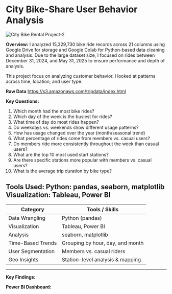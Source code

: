 # City Bike-Share User Behavior Analysis

![City Bike Rental Project-2](https://github.com/user-attachments/assets/781ceda3-b50a-4a4d-aec3-1b11499122c9)

**Overview:**
I analyzed 15,329,730 bike ride records across 21 columns using Google Drive for storage and Google Colab for Python-based data cleaning and analysis.
Due to the large dataset size, I focused on rides between December 31, 2024, and May 31, 2025 to ensure performance and depth of analysis.

This project focus on analyzing customer behavior. I looked at patterns across time, location, and user type.

**Raw Data**
https://s3.amazonaws.com/tripdata/index.html

**Key Questions:**
1. Which month had the most bike rides?
2. Which day of the week is the busiest for rides?
3. What time of day do most rides happen?
4. Do weekdays vs. weekends show different usage patterns?
5. How has usage changed over the year (month/seasonal trend)
6. What percentage of rides come from members vs. casual users?
7. Do members ride more consistently throughout the week than casual users?
8. What are the top 10 most used start stations?
9. Are there specific stations more popular with members vs. casual users?
10. What is the average trip duration by bike type?

**Tools Used:**
**Python:** pandas, seaborn, matplotlib
**Visualization:** Tableau, Power BI
--------------------------------------------------------
|  Category        | Tools / Skills                     |
|------------------|------------------------------------|
| Data Wrangling   | Python (pandas)                    |
| Visualization    | Tableau, Power BI                  |
| Analysis         | seaborn, matplotlib                |
| Time-Based Trends| Grouping by hour, day, and month   |
| User Segmentation| Members vs. casual riders          |
| Geo Insights     | Station-level analysis & mapping   |
---------------------------------------------------------
**Key Findings:**

**Power BI Dashboard:**
